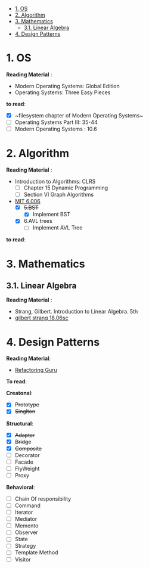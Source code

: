 
- [1. OS](#1-os)
- [2. Algorithm](#2-algorithm)
- [3. Mathematics](#3-mathematics)
  - [3.1. Linear Algebra](#31-linear-algebra)
- [4. Design Patterns](#4-design-patterns)

# 1. OS

**Reading Material** :

- Modern Operating Systems: Global Edition
- Operating Systems: Three Easy Pieces

**to read**:

- [x] ~filesystem chapter of Modern Operating Systems~
- [ ] Operating Systems Part III: 35-44
- [ ] Modern Operating Systems : 10.6

# 2. Algorithm

**Reading Material** :

- Introduction to Algorithms: CLRS
  - [ ] Chapter 15 Dynamic Programming
  - [ ] Section VI Graph Algorithms
- [MIT 6.006](https://www.youtube.com/watch?v=HtSuA80QTyo&list=PLUl4u3cNGP61Oq3tWYp6V_F-5jb5L2iHb)
  - [x] ~~5.BST~~
    - [x] Implement BST
  - [x] 6.AVL trees
    - [ ] Implement AVL Tree

**to read**:



# 3. Mathematics

## 3.1. Linear Algebra

**Reading Material** :

- Strang, Gilbert. Introduction to Linear Algebra. 5th
- [gilbert strang 18.06sc](https://www.youtube.com/watch?v=7UJ4CFRGd-U&list=PLE7DDD91010BC51F8)

# 4. Design Patterns

**Reading Material**:

- [Refactoring Guru](https://refactoring.guru/design-patterns)

**To read**:

**Creatonal**:

- [x] ~~Prototype~~
- [x] ~~Singlton~~

**Structural**:

- [x] ~~Adapter~~
- [x] ~~Bridge~~
- [x] ~~Composite~~
- [ ] Decorator
- [ ] Facade
- [ ] FlyWeight
- [ ] Proxy

**Behavioral**:

- [ ] Chain Of responsibility
- [ ] Command
- [ ] Iterator
- [ ] Mediator
- [ ] Memento
- [ ] Observer
- [ ] State
- [ ] Strategy
- [ ] Template Method
- [ ] Visitor
